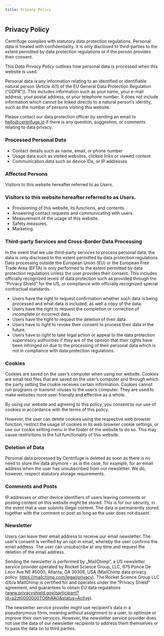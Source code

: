 ```yaml
---
title: Privacy Policy
---
```


<Section>
<Row>
<Col span={8}>

# Privacy Policy

Centrifuge complies with statutory data protection regulations. Personal data is treated with confidentiality. It is only disclosed to third-parties to the extent permitted by data protection regulations or if the person provides their consent.

This *Data Privacy Policy* outlines how personal data is processed when this website is used.

Personal data is any information relating to an identified or identifiable natural person (Article 4(1) of the EU General Data Protection Regulation (“GDPR”)). This includes information such as your name, your e-mail address, your postal address, or your telephone number. It does not include information which cannot be linked directly to a natural person’s identity, such as the number of persons visiting this website.

Please contact our data protection officer by sending an email to hello@centrifuge.io if there is any question, suggestion, or comments relating to data privacy.

### Processed Personal Data
   
- Contact details such as name, email, or phone number
- Usage data such as visited websites, clicked links or viewed content
- Communication data such as device IDs, or IP addresses

### Affected Persons

Visitors to this website hereafter referred to as *Users*.

### Visitors to this website hereafter referred to as Users.
   
- Provisioning of this website, its functions, and contents.
- Answering contact requests and communicating with users.
- Measurement of the usage of this website.
- Safety measures.
- Marketing.

### Third-party Services and Cross-Border Data Processing

In the event that we use third-party services to process personal data, the data is only disclosed to the extent permitted by data protection regulations. Data processing outside the European Union (EU) or the European Free Trade Area (EFTA) is only performed to the extent permitted by data protection regulations unless the user provides their consent. This includes officially recognized levels of data protection such as provided through the “Privacy Shield” for the US, or compliance with officially recognized special contractual standards.

- Users have the right to request confirmation whether such data is being processed and what data is included, as well a copy of the data.
- Users have the right to request the completion or correction of incomplete or incorrect data.
- Users have the right to request the deletion of their data.
- Users have to right to revoke their consent to process their data in the future.
- Users have to right to take legal action or appeal to the data protection supervisory authorities if they are of the opinion that their rights have been infringed on due to the processing of their personal data which is not in compliance with data protection regulations.

### Cookies

Cookies are saved on the user’s computer when using our website. Cookies are small text files that are saved on the user’s computer and through which the party setting the cookie receives certain information. Cookies cannot run programs or transmit viruses to the user’s computer. They are used to make websites more user-friendly and effective as a whole.

By using our website and agreeing to this policy, you consent to our use of cookies in accordance with the terms of this policy.

However, the user can delete cookies using the respective web browser function, restrict the usage of cookies in its web browser cookie settings, or use our cookie setting menu in the footer of the website to do so. This may cause restrictions in the full functionality of this website.

### Deletion of Data
    
Personal data processed by Centrifuge is deleted as soon as there is no need to store the data anymore – as is the case, for example, for an email address when the user has unsubscribed from our newsletter. We do, however, respect statutory storage requirements.

### Comments and Posts

IP addresses or other device identifiers of users leaving comments or posting content on this website might be stored. This is for our security, in the event that a user submits illegal content. The data is permanently stored together with the comment or post as long as the user does not dissent.

### Newsletter

Users can leave their email address to receive our email newsletter. The user’s consent is verified by an opt-in email, whereby the user confirms the email address. The user can unsubscribe at any time and request the deletion of the email address.

Sending the newsletter is performed by „MailChimp“, a US newsletter service provider operated by Rocket Science Group, LLC, 675 Ponce De Leon Ave NE #5000, Atlanta, GA 30308, USA (MailChimp data privacy policy: https://mailchimp.com/legal/privacy). The Rocket Science Group LLC d/b/a MailChimp is certified for and operates under the “Privacy Shield” agreement, and guarantees to obtain EU data regulations (www.privacyshield.gov/participant?id=a2zt0000000TO6hAAG&status=Active).

The newsletter service provider might use recipient’s data in a pseudonymous form, meaning without assignment to a user, to optimize or improve their own services. However, the newsletter service provider does not use the data of our newsletter recipients to address them themselves or to pass the data on to third parties.

</Col>
</Row>
</Section>
